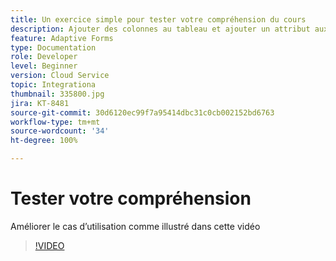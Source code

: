 ```yaml
---
title: Un exercice simple pour tester votre compréhension du cours
description: Ajouter des colonnes au tableau et ajouter un attribut aux critères de recherche
feature: Adaptive Forms
type: Documentation
role: Developer
level: Beginner
version: Cloud Service
topic: Integrationa
thumbnail: 335800.jpg
jira: KT-8481
source-git-commit: 30d6120ec99f7a95414dbc31c0cb002152bd6763
workflow-type: tm+mt
source-wordcount: '34'
ht-degree: 100%

---
```


# Tester votre compréhension

Améliorer le cas d’utilisation comme illustré dans cette vidéo

>[!VIDEO](https://video.tv.adobe.com/v/335800?quality=12&learn=on)

